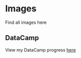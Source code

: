 # Images
Find all images here

## DataCamp

View my DataCamp progress [here](https://github.com/huldanalyst/im/commit/4e75103b8b6029e510efadd1b92405e7eb2944e1)
